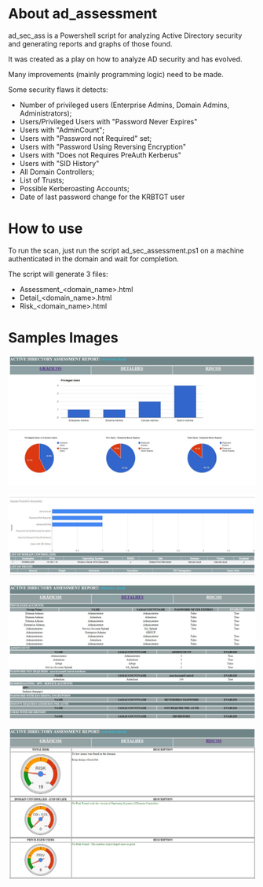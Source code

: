 # About ad_assessment
ad_sec_ass is a Powershell script for analyzing Active Directory security and generating reports and graphs of those found.

It was created as a play on how to analyze AD security and has evolved.

Many improvements (mainly programming logic) need to be made.

Some security flaws it detects:
  - Number of privileged users (Enterprise Admins, Domain Admins, Administrators);
  - Users/Privileged Users with "Password Never Expires"
  - Users with "AdminCount";
  - Users with "Password not Required" set;
  - Users with "Password Using Reversing Encryption"
  - Users with "Does not Requires PreAuth Kerberus"
  - Users with "SID History"
  - All Domain Controllers;
  - List of Trusts;
  - Possible Kerberoasting Accounts;
  - Date of last password change for the KRBTGT user

# How to use

To run the scan, just run the script ad_sec_assessment.ps1 on a machine authenticated in the domain and wait for completion.

The script will generate 3 files:
 - Assessment_<domain_name>.html
 - Detail_<domain_name>.html
 - Risk_<domain_name>.html

# Samples Images

![Assessment 1](https://raw.githubusercontent.com/nosli-neda/ad_assessment/main/Images/Image1.jpg?raw=true)

![Assessment 1](https://raw.githubusercontent.com/nosli-neda/ad_assessment/main/Images/Image2.jpg?raw=true)

![Assessment 1](https://raw.githubusercontent.com/nosli-neda/ad_assessment/main/Images/Image3.jpg?raw=true)

![Assessment 1](https://raw.githubusercontent.com/nosli-neda/ad_assessment/main/Images/Image4.jpg?raw=true)
